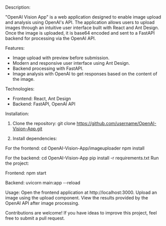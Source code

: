 Description:

"OpenAI Vision App" is a web application designed to enable image upload and analysis using OpenAI's API. The application allows users to upload images through an intuitive user interface built with React and Ant Design. Once the image is uploaded, it is base64 encoded and sent to a FastAPI backend for processing via the OpenAI API.

Features:

- Image upload with preview before submission.
- Modern and responsive user interface using Ant Design.
- Backend processing with FastAPI.
- Image analysis with OpenAI to get responses based on the content of the image.

Technologies:

- Frontend: React, Ant Design
- Backend: FastAPI, OpenAI API

Installation:

1. Clone the repository:
   git clone https://github.com/username/OpenAI-Vision-App.git

2. Install dependencies:

For the frontend:
cd OpenAI-Vision-App/imageuploader
npm install

For the backend:
cd OpenAI-Vision-App
pip install -r requirements.txt
Run the project:

Frontend:
npm start

Backend:
uvicorn main:app --reload

Usage:
Open the frontend application at http://localhost:3000.
Upload an image using the upload component.
View the results provided by the OpenAI API after image processing.

Contributions are welcome! If you have ideas to improve this project, feel free to submit a pull request.
